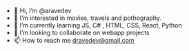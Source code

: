 - 👋 Hi, I’m @aravedev
- 👀 I’m interested in movies, travels and pothography.
- 🌱 I’m currently learning JS, C# , HTML, CSS, React, Python
- 💞️ I’m looking to collaborate on webapp projects
- 📫 How to reach me dravedev@gmail.com

<!---
aravedev/aravedev is a ✨ special ✨ repository because its `README.md` (this file) appears on your GitHub profile.
You can click the Preview link to take a look at your changes.
--->
